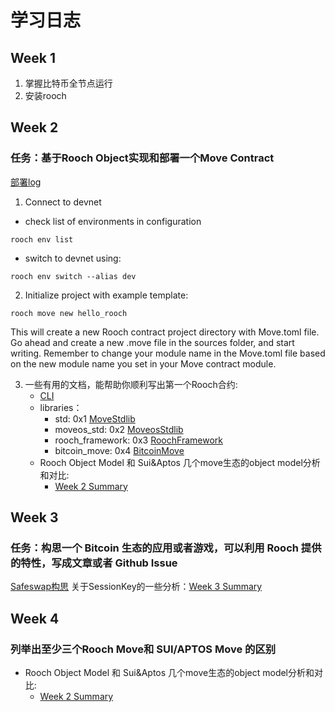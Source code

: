 # 学习日志

## Week 1
1. 掌握比特币全节点运行
2. 安装rooch

## Week 2 
### 任务：基于Rooch Object实现和部署一个Move Contract
[部署log](./task2/publish_log.md)

1. Connect to devnet
- check list of environments in configuration
```
rooch env list
```
- switch to devnet using:
```
rooch env switch --alias dev
```
2. Initialize project with example template:
```
rooch move new hello_rooch
```
This will create a new Rooch contract project directory with Move.toml file.
Go ahead and create a new .move file in the sources folder, and start writing. 
Remember to change your module name in the Move.toml file based on the new module name you set in your Move contract module. 

3. 一些有用的文档，能帮助你顺利写出第一个Rooch合约:
    - [CLI](https://rooch.network/build/reference/rooch-cli)
    - libraries：
        - std: 0x1 [MoveStdlib](https://github.com/rooch-network/rooch/blob/main/frameworks/move-stdlib/doc)
        - moveos_std: 0x2 [MoveosStdlib](https://github.com/rooch-network/rooch/blob/main/frameworks/moveos-stdlib/doc)
        - rooch_framework: 0x3 [RoochFramework](https://github.com/rooch-network/rooch/blob/main/frameworks/rooch-framework/doc)
        - bitcoin_move: 0x4 [BitcoinMove](https://github.com/rooch-network/rooch/blob/main/frameworks/bitcoin-move/doc)
    - Rooch Object Model 和 Sui&Aptos 几个move生态的object model分析和对比:
        - [Week 2 Summary](./summary.md)
        

## Week 3
### 任务：构思一个 Bitcoin 生态的应用或者游戏，可以利用 Rooch 提供的特性，写成文章或者 Github Issue
[Safeswap构思](./task3/safeswap.md)
关于SessionKey的一些分析：[Week 3 Summary](./summary.md)

## Week 4
### 列举出至少三个Rooch Move和 SUI/APTOS Move 的区别
- Rooch Object Model 和 Sui&Aptos 几个move生态的object model分析和对比:
    - [Week 2 Summary](./summary.md)